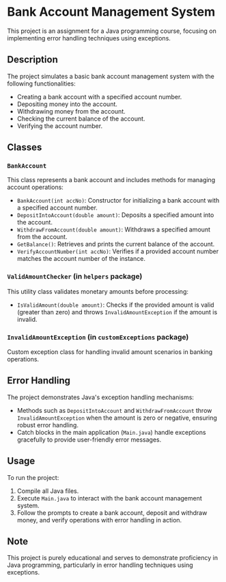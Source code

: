 # Bank Account Management System

This project is an assignment for a Java programming course, focusing on implementing error handling techniques using exceptions.

## Description

The project simulates a basic bank account management system with the following functionalities:
- Creating a bank account with a specified account number.
- Depositing money into the account.
- Withdrawing money from the account.
- Checking the current balance of the account.
- Verifying the account number.

## Classes

### `BankAccount`

This class represents a bank account and includes methods for managing account operations:
- `BankAccount(int accNo)`: Constructor for initializing a bank account with a specified account number.
- `DepositIntoAccount(double amount)`: Deposits a specified amount into the account.
- `WithdrawFromAccount(double amount)`: Withdraws a specified amount from the account.
- `GetBalance()`: Retrieves and prints the current balance of the account.
- `VerifyAccountNumber(int accNo)`: Verifies if a provided account number matches the account number of the instance.

### `ValidAmountChecker` (in `helpers` package)

This utility class validates monetary amounts before processing:
- `IsValidAmount(double amount)`: Checks if the provided amount is valid (greater than zero) and throws `InvalidAmountException` if the amount is invalid.

### `InvalidAmountException` (in `customExceptions` package)

Custom exception class for handling invalid amount scenarios in banking operations.

## Error Handling

The project demonstrates Java's exception handling mechanisms:
- Methods such as `DepositIntoAccount` and `WithdrawFromAccount` throw `InvalidAmountException` when the amount is zero or negative, ensuring robust error handling.
- Catch blocks in the main application (`Main.java`) handle exceptions gracefully to provide user-friendly error messages.

## Usage

To run the project:
1. Compile all Java files.
2. Execute `Main.java` to interact with the bank account management system.
3. Follow the prompts to create a bank account, deposit and withdraw money, and verify operations with error handling in action.

## Note

This project is purely educational and serves to demonstrate proficiency in Java programming, particularly in error handling techniques using exceptions.
